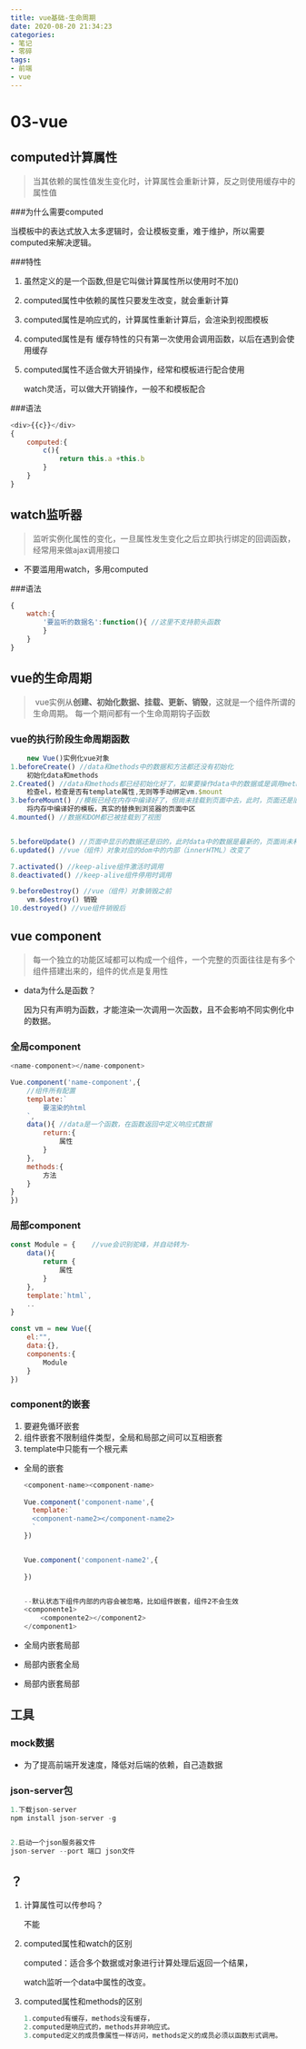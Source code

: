 ```yaml
---
title: vue基础-生命周期
date: 2020-08-20 21:34:23
categories:
- 笔记
- 零碎
tags:
- 前端
- vue
---
```

# 03-vue

## computed计算属性

> 当其依赖的属性值发生变化时，计算属性会重新计算，反之则使用缓存中的属性值

###为什么需要computed

当模板中的表达式放入太多逻辑时，会让模板变重，难于维护，所以需要computed来解决逻辑。

###特性

1. 虽然定义的是一个函数,但是它叫做计算属性所以使用时不加()

2. computed属性中依赖的属性只要发生改变，就会重新计算

3. computed属性是响应式的，计算属性重新计算后，会渲染到视图模板

4. computed属性是有 缓存特性的只有第一次使用会调用函数，以后在遇到会使用缓存

5. computed属性不适合做大开销操作，经常和模板进行配合使用

   watch灵活，可以做大开销操作，一般不和模板配合

###语法

```js
<div>{{c}}</div>
{
    computed:{
        c(){ 
            return this.a +this.b
        }
    }
}
```


## watch监听器

> 监听实例化属性的变化，一旦属性发生变化之后立即执行绑定的回调函数，经常用来做ajax调用接口

+ 不要滥用用watch，多用computed

###语法

```js
{
    watch:{
        '要监听的数据名':function(){ //这里不支持箭头函数
        }
    }   
}
```



## vue的生命周期

>  vue实例从**创建、初始化数据、挂载、更新、销毁**，这就是一个组件所谓的生命周期。 每一个期间都有一个生命周期钩子函数



### vue的执行阶段生命周期函数

```js
    new Vue()实例化vue对象
1.beforeCreate() //data和methods中的数据和方法都还没有初始化
	初始化data和methods
2.Created() //data和methods都已经初始化好了，如果要操作data中的数据或是调用methods中的方法，最早只能在created中操作
	检查el，检查是否有template属性,无则等手动绑定vm.$mount
3.beforeMount() //模板已经在内存中编译好了，但尚未挂载到页面中去，此时，页面还是旧的
	将内存中编译好的模板，真实的替换到浏览器的页面中区
4.mounted() //数据和DOM都已被挂载到了视图


5.beforeUpdate() //页面中显示的数据还是旧的，此时data中的数据是最新的，页面尚未和最新数据同步
6.updated() //vue（组件）对象对应的dom中的内部（innerHTML）改变了

7.activated() //keep-alive组件激活时调用
8.deactivated() //keep-alive组件停用时调用

9.beforeDestroy() //vue（组件）对象销毁之前
	vm.$destroy() 销毁
10.destroyed() //vue组件销毁后

```





## vue component

> 每一个独立的功能区域都可以构成一个组件，一个完整的页面往往是有多个组件搭建出来的，组件的优点是复用性

+ data为什么是函数？

  因为只有声明为函数，才能渲染一次调用一次函数，且不会影响不同实例化中的数据。

### 全局component

```js
<name-component></name-component>

Vue.component('name-component',{
    //组件所有配置
    template:` 
		要渲染的html
	`,
    data(){ //data是一个函数，在函数返回中定义响应式数据
        return:{
            属性
        }
    },
    methods:{
        方法
    }
}
})
```

### 局部component

```js
const Module = {	//vue会识别驼峰，并自动转为-
    data(){
        return {
            属性
        }
    },
    template:`html`,
    ..
}

const vm = new Vue({
    el:"",
    data:{},
    components:{
        Module
    }
})
```

### component的嵌套

1. 要避免循环嵌套
2. 组件嵌套不限制组件类型，全局和局部之间可以互相嵌套
3. template中只能有一个根元素

+ 全局的嵌套

  ```js
  <component-name><component-name>
      
  Vue.component('component-name',{
  	template:`
  	<component-name2></component-name2>
  	`
  })
  
  
  Vue.component('component-name2',{
  		    
  }) 
  
  
  --默认状态下组件内部的内容会被忽略，比如组件嵌套，组件2不会生效
  <componente1>
      <componente2></component2>
  </component1>
  ```

  

+ 全局内嵌套局部

+ 局部内嵌套全局
+ 局部内嵌套局部







## 工具

### mock数据

+ 为了提高前端开发速度，降低对后端的依赖，自己造数据

### json-server包

```js
1.下载json-server
npm install json-server -g


2.启动一个json服务器文件
json-server --port 端口 json文件
```



## ？

1. 计算属性可以传参吗？

   不能

2. computed属性和watch的区别

   computed：适合多个数据或对象进行计算处理后返回一个结果，

   watch监听一个data中属性的改变。

3. computed属性和methods的区别

   ```js
   1.computed有缓存，methods没有缓存，
   2.computed是响应式的，methods并非响应式。
   3.computed定义的成员像属性一样访问，methods定义的成员必须以函数形式调用。 
   ```

   

